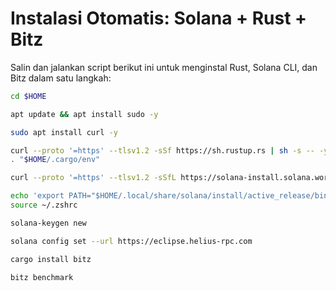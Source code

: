 # Instalasi Otomatis: Solana + Rust + Bitz

Salin dan jalankan script berikut ini untuk menginstal Rust, Solana CLI, dan Bitz dalam satu langkah:
```bash
cd $HOME
```
```bash
apt update && apt install sudo -y
````
```bash
sudo apt install curl -y
```
```bash
curl --proto '=https' --tlsv1.2 -sSf https://sh.rustup.rs | sh -s -- -y
. "$HOME/.cargo/env"
```
```bash
curl --proto '=https' --tlsv1.2 -sSfL https://solana-install.solana.workers.dev | bash
```
```bash
echo 'export PATH="$HOME/.local/share/solana/install/active_release/bin:$PATH"' >> ~/.zshrc
source ~/.zshrc
```
```bash
solana-keygen new
```
```bash
solana config set --url https://eclipse.helius-rpc.com
```
```bash
cargo install bitz
```
```bash
bitz benchmark 
```
